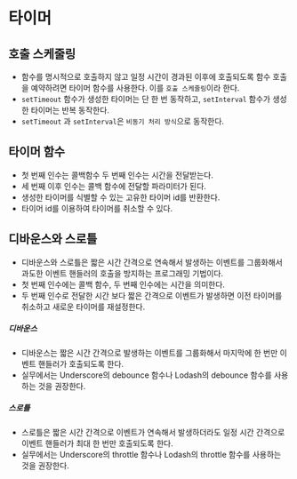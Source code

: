 # 타이머

## 호출 스케줄링

- 함수를 명시적으로 호출하지 않고 일정 시간이 경과된 이후에 호출되도록 함수 호출을 예약하려면 타이머 함수를 사용한다. 이를 `호출 스케줄링`이라 한다.
- `setTimeout` 함수가 생성한 타이머는 단 한 번 동작하고, `setInterval` 함수가 생성한 타이머는 반복 동작한다.
- `setTimeout` 과 `setInterval`은 `비동기 처리 방식`으로 동작한다.

## 타이머 함수

- 첫 번째 인수는 콜백함수 두 번째 인수는 시간을 전달받는다.
- 세 번째 이후 인수는 콜백 함수에 전달할 파라미터가 된다.
- 생성한 타이머를 식별할 수 있는 고유한 타이머 id를 반환한다.
- 타이머 id를 이용하여 타이머를 취소할 수 있다.

## 디바운스와 스로틀

- 디바운스와 스로틀은 짧은 시간 간격으로 연속해서 발생하는 이벤트를 그룹화해서 과도한 이벤트 핸들러의 호출을 방지하는 프로그래밍 기법이다.
- 첫 번째 인수에는 콜백 함수, 두 번째 인수에는 시간을 의미한다.
- 두 번째 인수로 전달한 시간 보다 짧은 간격으로 이벤트가 발생하면 이전 타이머를 취소하고 새로운 타이머를 재설정한다.

##### 디바운스

- 디바운스는 짧은 시간 간격으로 발생하는 이벤트를 그룹화해서 마지막에 한 번만 이벤트 핸들러가 호출되도록 한다.
- 실무에서는 Underscore의 debounce 함수나 Lodash의 debounce 함수를 사용하는 것을 권장한다.

##### 스로틀

- 스로틀은 짧은 시간 간격으로 이벤트가 연속해서 발생하더라도 일정 시간 간격으로 이벤트 핸들러가 최대 한 번만 호출되도록 한다.
- 실무에서는 Underscore의 throttle 함수나 Lodash의 throttle 함수를 사용하는 것을 권장한다.
